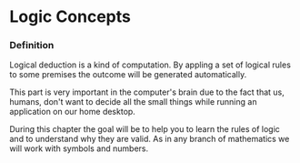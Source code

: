 # Logic Concepts

### Definition

Logical deduction is a kind of computation. By appling a set of logical rules to some premises the outcome will be generated automatically.

This part is very important in the computer's brain due to the fact that us, humans, don't want to decide all the small things while running an application on our home desktop.



During this chapter the goal will be to help you to learn the rules of logic and to understand why they are valid. As in any branch of mathematics we will work with symbols and numbers.
